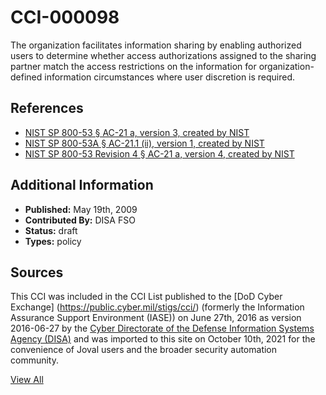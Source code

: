 # CCI-000098

The organization facilitates information sharing by enabling authorized users to determine whether access authorizations assigned to the sharing partner match the access restrictions on the information for organization-defined information circumstances where user discretion is required.

## References ##

* [NIST SP 800-53 § AC-21 a, version 3, created by NIST](http://csrc.nist.gov/publications/PubsSPs.html)
* [NIST SP 800-53A § AC-21.1 (ii), version 1, created by NIST](http://csrc.nist.gov/publications/PubsSPs.html)
* [NIST SP 800-53 Revision 4 § AC-21 a, version 4, created by NIST](http://csrc.nist.gov/publications/PubsSPs.html)


## Additional Information ##

* **Published:** May 19th, 2009
* **Contributed By:** DISA FSO
* **Status:** draft
* **Types:** policy

## Sources ##

This CCI was included in the CCI List published to the [DoD Cyber Exchange]
(https://public.cyber.mil/stigs/cci/) (formerly the Information Assurance Support Environment
(IASE)) on June 27th, 2016 as version 2016-06-27 by the [Cyber Directorate of the Defense 
Information Systems Agency (DISA)](https://public.cyber.mil/about-cyber/) and was imported to 
this site on October 10th, 2021 for the convenience of Joval users and the broader security automation community.

[View All](../README.md)

